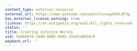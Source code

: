 ```yaml
---
content_type: external-resource
external_url: https://www.youtube.com/watch?v=sqyhUXL9F3g
has_external_license_warning: true
license: https://en.wikipedia.org/wiki/All_rights_reserved
status: ''
title: Creating Infinite Worlds
uid: 9a666678-2440-400b-9465-31b45a9034c9
wayback_url: ''
---
```

